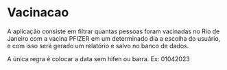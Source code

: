 # Vacinacao

A aplicação consiste em filtrar quantas pessoas foram vacinadas no Rio de Janeiro com a vacina PFIZER em um determinado dia a escolha do usuário, e com isso será gerado um relatório e salvo no banco de dados.

A única regra é colocar a data sem hifen ou barra.
Ex: 01042023
